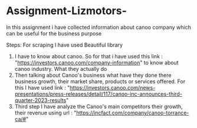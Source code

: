 # Assignment-Lizmotors-
In this assignment i have collected information about canoo company which can be useful for the business purpose

Steps:
For scraping I have used Beautiful library 
1. I have to know about canoo. So for that i have used this link :  "https://investors.canoo.com/company-information" to know about canoo industry. What they actually do
2. Then talking about Canoo's business what have they done there business growth, their market share, products or services offered. For this I have used link : "https://investors.canoo.com/news-presentations/press-releases/detail/117/canoo-inc-announces-third-quarter-2023-results"
3. Third step I have analyze the Canoo's main competitors their growth, their revenue using url : "https://incfact.com/company/canoo-torrance-ca/#"

